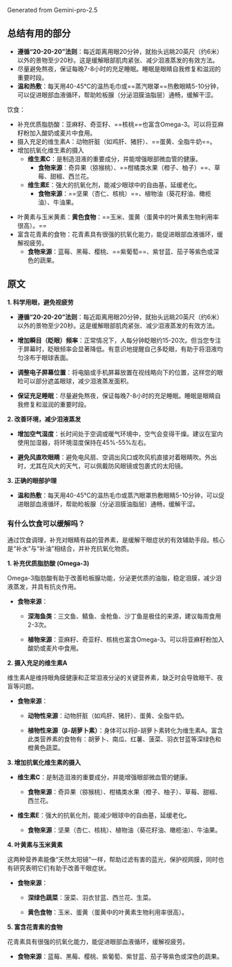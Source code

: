 
Generated from Gemini-pro-2.5
## 总结有用的部分
+ **遵循“20-20-20”法则**：每近距离用眼20分钟，就抬头远眺20英尺（约6米）以外的景物至少20秒。这是缓解眼部肌肉紧张、减少泪液蒸发的有效方法。
+ 尽量避免熬夜，保证每晚7-8小时的充足睡眠。睡眠是眼睛自我修复和滋润的重要时段。
+ **温和热敷**：每天用40-45℃的温热毛巾或==蒸汽眼罩==热敷眼睛5-10分钟，可以促进眼部血液循环，帮助睑板腺（分泌泪膜油脂层）通畅，缓解干涩。

饮食：
+ 补充优质脂肪酸：亚麻籽、奇亚籽、==核桃==也富含Omega-3。可以将亚麻籽粉加入酸奶或麦片中食用。
+  摄入充足的维生素A：动物肝脏（如鸡肝、猪肝）、==蛋黄、全脂牛奶==。
+ 增加抗氧化维生素的摄入
	+ **维生素C**：是制造泪液的重要成分，并能增强眼部微血管的健康。
	    - **食物来源**：奇异果（猕猴桃）、==柑橘类水果（橙子、柚子）==、草莓、甜椒、西兰花。
	- **维生素E**：强大的抗氧化剂，能减少眼球中的自由基，延缓老化。
	    - **食物来源**：==坚果（杏仁、核桃）==、植物油（葵花籽油、橄榄油）、牛油果。
- 叶黄素与玉米黄素：**黄色食物**：==玉米、蛋黄（蛋黄中的叶黄素生物利用率很高）。==
- 富含花青素的食物：花青素具有很强的抗氧化能力，能促进眼部血液循环，缓解视疲劳。
	- **食物来源**：蓝莓、黑莓、樱桃、==紫葡萄==、紫甘蓝、茄子等紫色或深色的蔬果。
## 原文

**1. 科学用眼，避免视疲劳**

- **遵循“20-20-20”法则**：每近距离用眼20分钟，就抬头远眺20英尺（约6米）以外的景物至少20秒。这是缓解眼部肌肉紧张、减少泪液蒸发的有效方法。
    
- **增加瞬目（眨眼）频率**：正常情况下，人每分钟眨眼约15-20次。但当您专注于屏幕时，眨眼频率会显著降低。有意识地提醒自己多眨眼，有助于将泪液均匀涂布于眼球表面。
    
- **调整电子屏幕位置**：将电脑或手机屏幕放置在视线略向下的位置，这样您的眼睑可以部分遮盖眼球，减少泪液蒸发面积。
    
- **保证充足睡眠**：尽量避免熬夜，保证每晚7-8小时的充足睡眠。睡眠是眼睛自我修复和滋润的重要时段。

**2. 改善环境，减少泪液蒸发**

- **增加空气湿度**：长时间处于空调或暖气环境中，空气会变得干燥。建议在室内使用加湿器，将环境湿度保持在45%-55%左右。
    
- **避免风直吹眼睛**：避免电风扇、空调出风口或吹风机直接对着眼睛吹。外出时，尤其在风大的天气，可以佩戴防风眼镜或包裹式的太阳镜。

**3. 正确的眼部护理**

- **温和热敷**：每天用40-45℃的温热毛巾或蒸汽眼罩热敷眼睛5-10分钟，可以促进眼部血液循环，帮助睑板腺（分泌泪膜油脂层）通畅，缓解干涩。

### **有什么饮食可以缓解吗？**

通过饮食调理，补充对眼睛有益的营养素，是缓解干眼症状的有效辅助手段。核心是“补水”与“补油”相结合，并补充抗氧化物质。

**1. 补充优质脂肪酸 (Omega-3)**

Omega-3脂肪酸有助于改善睑板腺功能，分泌更优质的油脂，稳定泪膜，减少泪液蒸发，并具有抗炎作用。

- **食物来源**：
    
    - **深海鱼类**：三文鱼、鲭鱼、金枪鱼、沙丁鱼是极佳的来源，建议每周食用2-3次。
        
    - **植物来源**：亚麻籽、奇亚籽、核桃也富含Omega-3。可以将亚麻籽粉加入酸奶或麦片中食用。
        

**2. 摄入充足的维生素A**

维生素A是维持眼角膜健康和正常泪液分泌的关键营养素，缺乏时会导致眼干、夜盲等问题。

- **食物来源**：
    
    - **动物性来源**：动物肝脏（如鸡肝、猪肝）、蛋黄、全脂牛奶。
        
    - **植物性来源（β-胡萝卜素）**：身体可以将β-胡萝卜素转化为维生素A。富含此类营养素的食物有：胡萝卜、南瓜、红薯、菠菜、羽衣甘蓝等深绿色和橙黄色蔬菜。
        

**3. 增加抗氧化维生素的摄入**

- **维生素C**：是制造泪液的重要成分，并能增强眼部微血管的健康。
    
    - **食物来源**：奇异果（猕猴桃）、柑橘类水果（橙子、柚子）、草莓、甜椒、西兰花。
        
- **维生素E**：强大的抗氧化剂，能减少眼球中的自由基，延缓老化。
    
    - **食物来源**：坚果（杏仁、核桃）、植物油（葵花籽油、橄榄油）、牛油果。
        

**4. 叶黄素与玉米黄素**

这两种营养素能像“天然太阳镜”一样，帮助过滤有害的蓝光，保护视网膜，同时也有研究表明它们有助于改善干眼症状。

- **食物来源**：
    
    - **深绿色蔬菜**：菠菜、羽衣甘蓝、西兰花、生菜。
        
    - **黄色食物**：玉米、蛋黄（蛋黄中的叶黄素生物利用率很高）。
        

**5. 富含花青素的食物**

花青素具有很强的抗氧化能力，能促进眼部血液循环，缓解视疲劳。

- **食物来源**：蓝莓、黑莓、樱桃、紫葡萄、紫甘蓝、茄子等紫色或深色的蔬果。

